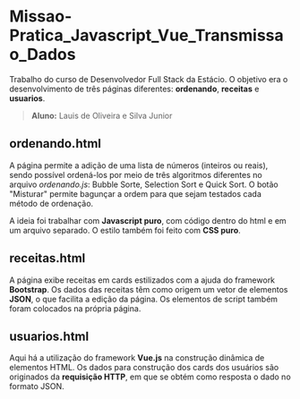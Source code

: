 # Missao-Pratica_Javascript_Vue_Transmissao_Dados

Trabalho do curso de Desenvolvedor Full Stack da Estácio. O objetivo era o desenvolvimento de três páginas diferentes: **ordenando**, **receitas** e **usuarios**.

>**Aluno:** Lauis de Oliveira e Silva Junior

## ordenando.html

A página permite a adição de uma lista de números (inteiros ou reais), sendo possível ordená-los por meio de três algoritmos diferentes no arquivo *ordenando.js*: Bubble Sorte, Selection Sort e Quick Sort. O botão "Misturar" permite bagunçar a ordem para que sejam testados cada método de ordenação.

A ideia foi trabalhar com **Javascript puro**, com código dentro do html e em um arquivo separado. O estilo também foi feito com **CSS puro**.

## receitas.html

A página exibe receitas em cards estilizados com a ajuda do framework **Bootstrap**. Os dados das receitas têm como origem um vetor de elementos **JSON**, o que facilita a edição da página. Os elementos de script também foram colocados na própria página.

## usuarios.html

Aqui há a utilização do framework **Vue.js** na construção dinâmica de elementos HTML. Os dados para construção dos cards dos usuários são originados da **requisição HTTP**, em que se obtém como resposta o dado no formato JSON.